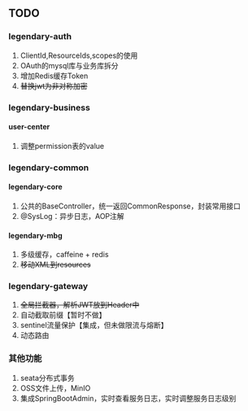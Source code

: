 ## TODO
### legendary-auth

1. ClientId,ResourceIds,scopes的使用 
2. OAuth的mysql库与业务库拆分
3. 增加Redis缓存Token
4. ~~替换jwt为非对称加密~~

### legendary-business

#### user-center
1. 调整permission表的value

### legendary-common

#### legendary-core
1. 公共的BaseController，统一返回CommonResponse，封装常用接口
2. @SysLog：异步日志，AOP注解

#### legendary-mbg
1. 多级缓存，caffeine + redis
2. ~~移动XML到resources~~

### legendary-gateway
1. ~~全局拦截器，解析JWT放到Header中~~
2. 自动截取前缀【暂时不做】
3. sentinel流量保护【集成，但未做限流与熔断】
4. 动态路由


### 其他功能
1. seata分布式事务
2. OSS文件上传，MinIO
3. 集成SpringBootAdmin，实时查看服务日志，实时调整服务日志级别
